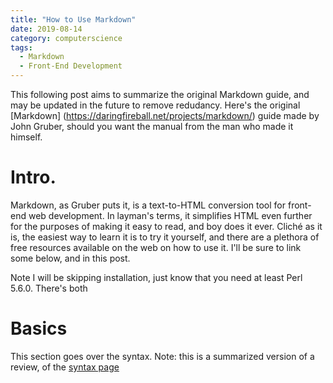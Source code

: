 ```yaml
---
title: "How to Use Markdown"
date: 2019-08-14
category: computerscience
tags:
  - Markdown
  - Front-End Development
---
```


This following post aims to summarize the original Markdown guide, and may be updated in the future to remove redudancy. Here's the original [Markdown]
(https://daringfireball.net/projects/markdown/) guide made by John Gruber, should you want the manual from the man who made it himself.

# Intro.

Markdown, as Gruber puts it, is a text-to-HTML conversion tool for front-end web development. In layman's terms, it simplifies HTML even further for the purposes of making it easy to read, and boy does it ever. Cliché as it is, the easiest way to learn it is to try it yourself, and there are a plethora of free resources available on the web on how to use it. I'll be sure to link some below, and in this post.

Note I will be skipping installation, just know that you need at least Perl 5.6.0. There's both

# Basics

This section goes over the syntax. Note: this is a summarized version of a review, of the [syntax page](https://daringfireball.net/projects/markdown/syntax)

